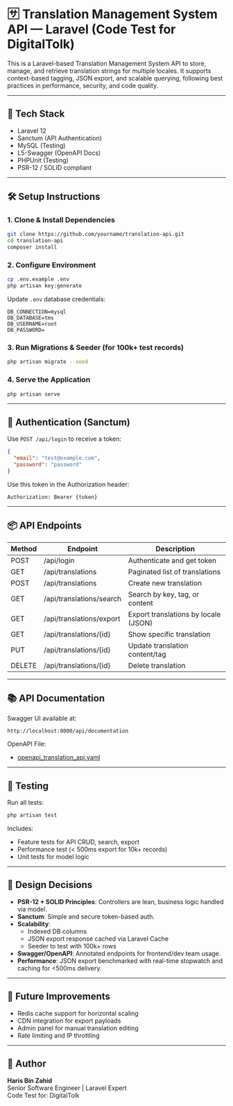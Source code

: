 
# 🈂️ Translation Management System API — Laravel (Code Test for DigitalTolk)

This is a Laravel-based Translation Management System API to store, manage, and retrieve translation strings for multiple locales. It supports context-based tagging, JSON export, and scalable querying, following best practices in performance, security, and code quality.

---

## 🚀 Tech Stack

- Laravel 12
- Sanctum (API Authentication)
- MySQL (Testing)
- L5-Swagger (OpenAPI Docs)
- PHPUnit (Testing)
- PSR-12 / SOLID compliant

---

## 🛠️ Setup Instructions

### 1. Clone & Install Dependencies

```bash
git clone https://github.com/yourname/translation-api.git
cd translation-api
composer install
```

### 2. Configure Environment

```bash
cp .env.example .env
php artisan key:generate
```

Update `.env` database credentials:
```env
DB_CONNECTION=mysql
DB_DATABASE=tms
DB_USERNAME=root
DB_PASSWORD=
```

### 3. Run Migrations & Seeder (for 100k+ test records)

```bash
php artisan migrate --seed
```

### 4. Serve the Application

```bash
php artisan serve
```

---

## 🔐 Authentication (Sanctum)

Use `POST /api/login` to receive a token:

```json
{
  "email": "test@example.com",
  "password": "password"
}
```

Use this token in the Authorization header:

```http
Authorization: Bearer {token}
```

---

## 📦 API Endpoints

| Method | Endpoint                      | Description                         |
|--------|-------------------------------|-------------------------------------|
| POST   | /api/login                    | Authenticate and get token          |
| GET    | /api/translations             | Paginated list of translations      |
| POST   | /api/translations             | Create new translation              |
| GET    | /api/translations/search      | Search by key, tag, or content      |
| GET    | /api/translations/export      | Export translations by locale (JSON)|
| GET    | /api/translations/{id}        | Show specific translation           |
| PUT    | /api/translations/{id}        | Update translation content/tag      |
| DELETE | /api/translations/{id}        | Delete translation                  |

---

## 📚 API Documentation

Swagger UI available at:

```
http://localhost:8000/api/documentation
```

OpenAPI File:
- [openapi_translation_api.yaml](openapi_translation_api.yaml)
---

## 🧪 Testing

Run all tests:

```bash
php artisan test
```

Includes:
- Feature tests for API CRUD, search, export
- Performance test (< 500ms export for 10k+ records)
- Unit tests for model logic

---

## 🧠 Design Decisions

- **PSR-12 + SOLID Principles**: Controllers are lean, business logic handled via model.
- **Sanctum**: Simple and secure token-based auth.
- **Scalability**:
  - Indexed DB columns
  - JSON export response cached via Laravel Cache
  - Seeder to test with 100k+ rows
- **Swagger/OpenAPI**: Annotated endpoints for frontend/dev team usage.
- **Performance**: JSON export benchmarked with real-time stopwatch and caching for <500ms delivery.

---

## 🧩 Future Improvements

- Redis cache support for horizontal scaling
- CDN integration for export payloads
- Admin panel for manual translation editing
- Rate limiting and IP throttling

---

## 👤 Author

**Haris Bin Zahid**  
Senior Software Engineer | Laravel Expert  
Code Test for: DigitalTolk
